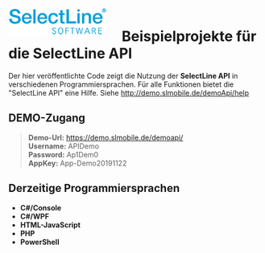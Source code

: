 <img align="left" src="sllogo.png" style="margin-right:30px;">

# Beispielprojekte für die SelectLine API
Der hier veröffentlichte Code zeigt die Nutzung der **SelectLine API** in verschiedenen Programmiersprachen. 
Für alle Funktionen bietet die "SelectLine API" eine Hilfe. Siehe <http://demo.slmobile.de/demoApi/help>

## DEMO-Zugang

> **Demo-Url:** https://demo.slmobile.de/demoapi/<br/>
> **Username:**	APIDemo<br/>
> **Password:**	Ap1Dem0<br/>
> **AppKey:**		App-Demo20191122<br/>

## Derzeitige Programmiersprachen
 
- **C#/Console** 
- **C#/WPF**
- **HTML-JavaScript** 
- **PHP**
- **PowerShell**
